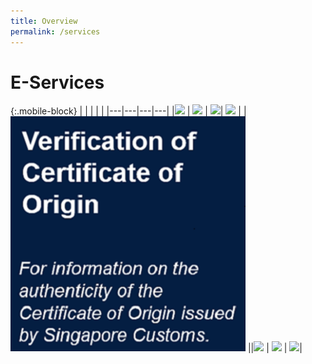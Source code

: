 ```yaml
---
title: Overview
permalink: /services
---
```


# E-Services

{:.mobile-block}
|  |   |   |   |
|---|---|---|---|
|[![](/images/e-services/E1.jpg)](/eservices/customs-forms-and-service-links)    | [![](/images/e-services/E2.jpg)](https://www.tradenet.gov.sg/tradenet/portlets/search/searchHSCA/searchInitHSCA.do) | [![](/images/e-services/e7.jpg)](/businesses/valuation-duties-taxes-fees/establishing-customs-value-for-imports/customs-exchange-rates)| [![](/images/e-services/E3.jpg)](/eservices/country-and-port-codes/) | | [![](/images/VP%20TTSB.png)](https://www.ntp-international.gov.sg/vp) ||[![](/images/e-services/E4.jpg)](/eservices/payment-to-customs/) | [![](/images/e-services/E5.jpg)](/eservices/customs-sg-mobile-and-web-application/) | [![](/images/e-services/e6.jpg)](/eservices/manifest-reconciliation-statement-scheme/)|

